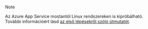 > [!NOTE]
> Az Azure App Service mostantól Linux rendszereken is kipróbálható. További információért lásd [az első lépésekről szóló útmutatót](../articles/app-service/app-service-linux-readme.md).
> 
> 

